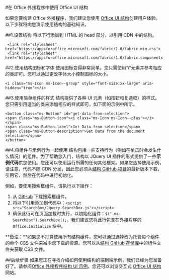 
#在 Office 外接程序中使用 Office UI 结构

如果您要构建 Office 外接程序，我们建议您使用 [Office UI 结构](https://github.com/OfficeDev/Office-UI-Fabric)创建用户体验。以下步骤将向您演示使用结构的基础知识。  

##1.设置结构
将以下行添加到 HTML 的 head 部分，以引用 CDN 中的结构。

     <link rel="stylesheet" href="https://appsforoffice.microsoft.com/fabric/1.0/fabric.min.css">
     <link rel="stylesheet" href="https://appsforoffice.microsoft.com/fabric/1.0/fabric.components.min.css">


##2.使用结构图标和字体
使用图标变得非常简单。您只需使用“i”元素并参考相应的类即可。您可以通过更改字体大小控制图标的大小。

    <i class="ms-Icon ms-Icon--group" style="font-size:xx-large" aria-hidden="true"></i>


##3.使用简单组件的样式
结构提供了各种 UI 元素（如按钮和复选框）的样式。您只需引用适当的类来添加相应的样式即可，如下面的示例中所示。

    <button class="ms-Button" id="get-data-from-selection">
    <span class="ms-Button-icon"><i class="ms-Icon ms-Icon--plus"></i></span>
    <span class="ms-Button-label">Get Data from selection</span>
    <span class="ms-Button-description">Get Data from the document selection</span>
    </button>

##4.将组件与示例行为一起使用
结构包括一些支持行为（例如在单击时会发生什么情况）的组件。为了帮助您入门，结构以 JQuery UI 插件的形式提供了一些**示例代码**供您使用。您还可以使用运行所需的任何其他框架。如果您选择使用示例，请注意，代码不随 CDN 分发，因此您必须从[结构 GitHub 项目](https://github.com/OfficeDev/Office-UI-Fabric/releases)的最新版本下载，引用它，然后在代码中进行初始化。 

例如，要使用搜索框组件，请执行以下操作：

1. 从 [GitHub](https://github.com/OfficeDev/Office-UI-Fabric/tree/master/src/components/SearchBox) 下载搜索框组件。
2. 将以下引用添加到代码中：`<script src="SearchBox/Jquery.SearchBox.js"></script>`
3. 确保此行可在页面加载时执行，以初始化组件：`$(".ms-SearchBox").SearchBox();`。我们建议您将此行包含在外接程序的 `Office.Initialize` 块中。     

**备注：**如果您不打算使用所有结构组件，您可以通过选择改为托管每个组件的单个 CSS 文件来减少您下载的资源。您可以从[结构 GitHub 存储库](https://github.com/OfficeDev/Office-UI-Fabric)中的组件文件夹获取 CSS 文件。 


##后续步骤
如果您正在寻找介绍如何使用结构的端到端示例，我们已经为您准备好了。请参阅[Office 外接程序结构 UI 示例](https://github.com/OfficeDev/Office-Add-in-Fabric-UI-Sample)。您还可以浏览交互式 [Office UI 结构](https://github.com/OfficeDev/Office-UI-Fabric)网站。

